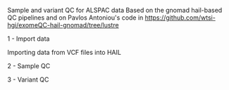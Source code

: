 Sample and variant QC for ALSPAC data
Based on the gnomad hail-based QC pipelines and on Pavlos Antoniou's code in https://github.com/wtsi-hgi/exomeQC-hail-gnomad/tree/lustre

1 - Import data

Importing data from VCF files into HAIL

2 - Sample QC

3 - Variant QC